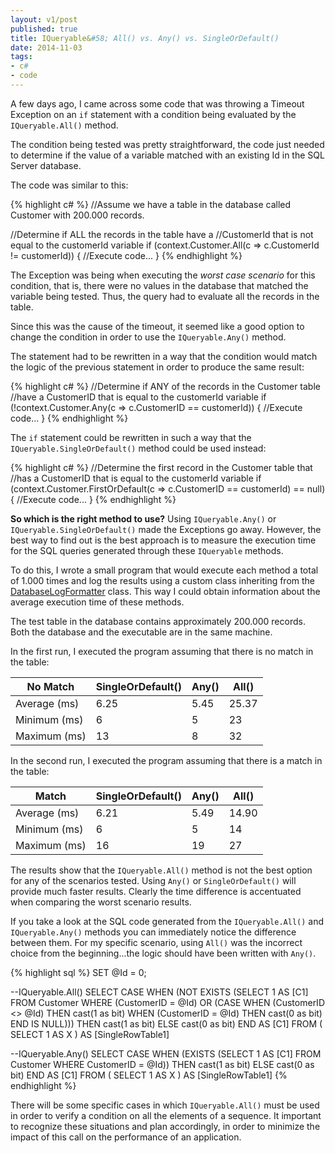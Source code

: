 ```yaml
---
layout: v1/post
published: true
title: IQueryable&#58; All() vs. Any() vs. SingleOrDefault()
date: 2014-11-03
tags:
- c#
- code
---
```

A few days ago, I came across some code that was throwing a Timeout Exception on an <code>if</code> statement with a condition being evaluated by the <code>IQueryable.All()</code> method.

The condition being tested was pretty straightforward, the code just needed to determine if the value of a variable matched with an existing Id in the SQL Server database.

The code was similar to this:

{% highlight c# %}
//Assume we have a table in the database called Customer with 200.000 records.

//Determine if ALL the records in the table have a
//CustomerId that is not equal to the customerId variable
if (context.Customer.All(c => c.CustomerId != customerId))
{
   //Execute code...
}
{% endhighlight %}

<!--more-->

The Exception was being when executing the *worst case scenario* for this condition, that is, there were no values in the database that matched the variable being tested. Thus, the query had to evaluate all the records in the table.

Since this was the cause of the timeout, it seemed like a good option to change the condition in order to use the <code>IQueryable.Any()</code> method.

The statement had to be rewritten in a way that the condition would match the logic of the previous statement in order to produce the same result:

{% highlight c# %}
//Determine if ANY of the records in the Customer table
//have a CustomerID that is equal to the customerId variable
if (!context.Customer.Any(c => c.CustomerID == customerId))
{
   //Execute code...
}
{% endhighlight %}

The <code>if</code> statement could be rewritten in such a way that the <code>IQueryable.SingleOrDefault()</code> method could be used instead:

{% highlight c# %}
//Determine the first record in the Customer table that
//has a CustomerID  that is equal to the customerId variable
if (context.Customer.FirstOrDefault(c => c.CustomerID == customerId) == null)
{
   //Execute code...
}
{% endhighlight %}

**So which is the right method to use?** Using <code>IQueryable.Any()</code> or <code>IQueryable.SingleOrDefault()</code> made the Exceptions go away. However, the best way to find out is the best approach is to measure the execution time for the SQL queries generated through these <code>IQueryable</code> methods.

To do this, I wrote a small program that would execute each method a total of 1.000 times and log the results using a custom class inheriting from the <a href="http://msdn.microsoft.com/en-us/library/system.data.entity.infrastructure.interception.databaselogformatter(v=vs.113).aspx" target="_blank">DatabaseLogFormatter</a> class. This way I could obtain information about the average execution time of these methods.

The test table in the database contains approximately 200.000 records. Both the database and the executable are in the same machine.

In the first run, I executed the program assuming that there is no match in the table:

<div class="table-responsive">
<table class="table table-bordered">
<thead>
<tr>
<th>No Match</th>
<th>SingleOrDefault()</th>
<th>Any()</th>
<th>All()</th>
</tr>
</thead>
<tbody>
<tr>
<td>Average (ms)</td>
<td>6.25</td>
<td>5.45</td>
<td>25.37</td>
</tr>
<tr>
<td>Minimum (ms)</td>
<td>6</td>
<td>5</td>
<td>23</td>
</tr>
<tr>
<td>Maximum (ms)</td>
<td>13</td>
<td>8</td>
<td>32</td>
</tr>
</tbody>
</table>
</div>

In the second run, I executed the program assuming that there is a match in the table:

<div class="table-responsive">
<table class="table table-bordered">
<thead>
<tr>
<th>Match</th>
<th>SingleOrDefault()</th>
<th>Any()</th>
<th>All()</th>
</tr>
</thead>
<tbody>
<tr>
<td>Average (ms)</td>
<td>6.21</td>
<td>5.49</td>
<td>14.90</td>
</tr>
<tr>
<td>Minimum (ms)</td>
<td>6</td>
<td>5</td>
<td>14</td>
</tr>
<tr>
<td>Maximum (ms)</td>
<td>16</td>
<td>19</td>
<td>27</td>
</tr>
</tbody>
</table>
</div>

The results show that the <code>IQueryable.All()</code> method is not the best option for any of the scenarios tested. Using <code>Any()</code> or <code>SingleOrDefault()</code> will provide much faster results. Clearly the time difference is accentuated when comparing the worst scenario results.

If you take a look at the SQL code generated from the <code>IQueryable.All()</code> and <code>IQueryable.Any()</code> methods you can immediately notice the difference between them. For my specific scenario, using <code>All()</code> was the incorrect choice from the beginning...the logic should have been written with <code>Any()</code>.

{% highlight sql %}
SET @Id = 0;

--IQueryable.All()
SELECT
   CASE
      WHEN (NOT EXISTS (SELECT 1 AS [C1] FROM Customer
         WHERE (CustomerID = @Id)
         OR
         (CASE
            WHEN (CustomerID <> @Id)
               THEN cast(1 as bit)
            WHEN (CustomerID = @Id)
               THEN cast(0 as bit)
         END IS NULL)))
      THEN cast(1 as bit)
      ELSE cast(0 as bit)
   END AS [C1]
FROM ( SELECT 1 AS X ) AS [SingleRowTable1]

--IQueryable.Any()
SELECT
   CASE
      WHEN (EXISTS (SELECT 1 AS [C1] FROM Customer
         WHERE CustomerID = @Id))
      THEN cast(1 as bit)
      ELSE cast(0 as bit)
   END AS [C1]
FROM ( SELECT 1 AS X ) AS [SingleRowTable1]
{% endhighlight %}

There will be some specific cases in which <code>IQueryable.All()</code> must be used in order to verify a condition on all the elements of a sequence. It important to recognize these situations and plan accordingly, in order to minimize the impact of this call on the performance of an application.